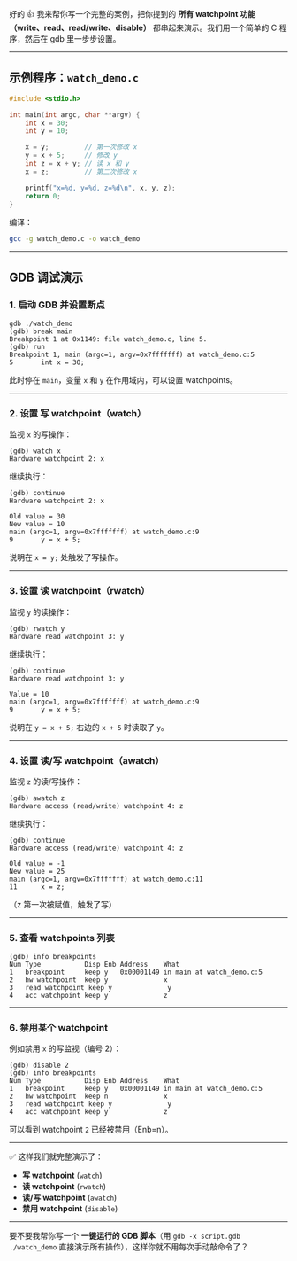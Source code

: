 好的 👍 我来帮你写一个完整的案例，把你提到的 **所有 watchpoint 功能（write、read、read/write、disable）** 都串起来演示。我们用一个简单的 C 程序，然后在 gdb 里一步步设置。

---

## 示例程序：`watch_demo.c`

```c
#include <stdio.h>

int main(int argc, char **argv) {
    int x = 30;
    int y = 10;

    x = y;         // 第一次修改 x
    y = x + 5;     // 修改 y
    int z = x + y; // 读 x 和 y
    x = z;         // 第二次修改 x

    printf("x=%d, y=%d, z=%d\n", x, y, z);
    return 0;
}
```

编译：

```bash
gcc -g watch_demo.c -o watch_demo
```

---

## GDB 调试演示

### 1. 启动 GDB 并设置断点

```gdb
gdb ./watch_demo
(gdb) break main
Breakpoint 1 at 0x1149: file watch_demo.c, line 5.
(gdb) run
Breakpoint 1, main (argc=1, argv=0x7fffffff) at watch_demo.c:5
5       int x = 30;
```

此时停在 `main`，变量 `x` 和 `y` 在作用域内，可以设置 watchpoints。

---

### 2. 设置 **写 watchpoint**（watch）

监视 `x` 的写操作：

```gdb
(gdb) watch x
Hardware watchpoint 2: x
```

继续执行：

```gdb
(gdb) continue
Hardware watchpoint 2: x

Old value = 30
New value = 10
main (argc=1, argv=0x7fffffff) at watch_demo.c:9
9       y = x + 5;
```

说明在 `x = y;` 处触发了写操作。

---

### 3. 设置 **读 watchpoint**（rwatch）

监视 `y` 的读操作：

```gdb
(gdb) rwatch y
Hardware read watchpoint 3: y
```

继续执行：

```gdb
(gdb) continue
Hardware read watchpoint 3: y

Value = 10
main (argc=1, argv=0x7fffffff) at watch_demo.c:9
9       y = x + 5;
```

说明在 `y = x + 5;` 右边的 `x + 5` 时读取了 `y`。

---

### 4. 设置 **读/写 watchpoint**（awatch）

监视 `z` 的读/写操作：

```gdb
(gdb) awatch z
Hardware access (read/write) watchpoint 4: z
```

继续执行：

```gdb
(gdb) continue
Hardware access (read/write) watchpoint 4: z

Old value = -1
New value = 25
main (argc=1, argv=0x7fffffff) at watch_demo.c:11
11      x = z;
```

（z 第一次被赋值，触发了写）

---

### 5. 查看 watchpoints 列表

```gdb
(gdb) info breakpoints
Num Type           Disp Enb Address    What
1   breakpoint     keep y   0x00001149 in main at watch_demo.c:5
2   hw watchpoint  keep y              x
3   read watchpoint keep y              y
4   acc watchpoint keep y              z
```

---

### 6. 禁用某个 watchpoint

例如禁用 `x` 的写监视（编号 2）：

```gdb
(gdb) disable 2
(gdb) info breakpoints
Num Type           Disp Enb Address    What
1   breakpoint     keep y   0x00001149 in main at watch_demo.c:5
2   hw watchpoint  keep n              x
3   read watchpoint keep y              y
4   acc watchpoint keep y              z
```

可以看到 watchpoint `2` 已经被禁用（Enb=n）。

---

✅ 这样我们就完整演示了：

* **写 watchpoint** (`watch`)
* **读 watchpoint** (`rwatch`)
* **读/写 watchpoint** (`awatch`)
* **禁用 watchpoint** (`disable`)

---

要不要我帮你写一个 **一键运行的 GDB 脚本**（用 `gdb -x script.gdb ./watch_demo` 直接演示所有操作），这样你就不用每次手动敲命令了？
